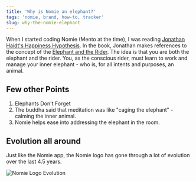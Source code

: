 ```yaml
---
title: 'Why is Nomie an elephant?'
tags: 'nomie, brand, how-to, tracker'
slug: why-the-nomie-elephant
---
```


When I started coding Nomie (Mento at the time), I was reading [Jonathan Haidt's Happiness Hypothesis](https://www.happinesshypothesis.com/). In the book, Jonathan makes references to the concept of the [Elephant and the Rider](https://www.youtube.com/watch?v=X9KP8uiGZTs). The idea is that you are both the elephant and the rider. You, as the conscious rider, must learn to work and manage your inner elephant - who is, for all intents and purposes, an animal.

## Few other Points

1. Elephants Don't Forget
2. The buddha said that meditation was like "caging the elephant" - calming the inner animal.
3. Nomie helps ease into addressing the elephant in the room.

## Evolution all around

Just like the Nomie app, the Nomie logo has gone through a lot of evolution over the last 4.5 years.

![Nomie Logo Evolution](https://shareking.s3.amazonaws.com/logo-evolution-1605284967.png)
